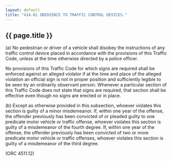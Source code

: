```yaml
---
layout: default 
title: "414.01 OBEDIENCE TO TRAFFIC CONTROL DEVICES."
---
```


{{ page.title }}
----------------

​(a) No pedestrian or driver of a vehicle shall disobey the instructions
of any traffic control device placed in accordance with the provisions
of this Traffic Code, unless at the time otherwise directed by a police
officer.

No provisions of this Traffic Code for which signs are required shall be
enforced against an alleged violator if at the time and place of the
alleged violation an official sign is not in proper position and
sufficiently legible to be seen by an ordinarily observant person.
Whenever a particular section of this Traffic Code does not state that
signs are required, that section shall be effective even though no signs
are erected or in place.

​(b) Except as otherwise provided in this subsection, whoever violates
this section is guilty of a minor misdemeanor. If, within one year of
the offense, the offender previously has been convicted of or pleaded
guilty to one predicate motor vehicle or traffic offense, whoever
violates this section is guilty of a misdemeanor of the fourth degree.
If, within one year of the offense, the offender previously has been
convicted of two or more predicate motor vehicle or traffic offenses,
whoever violates this section is guilty of a misdemeanor of the third
degree.

(ORC 4511.12)
